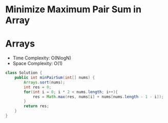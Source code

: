# Minimize Maximum Pair Sum in Array

# Arrays

- Time Complexity: O(NlogN)
- Space Complexity: O(1)

```java
class Solution {
    public int minPairSum(int[] nums) {
        Arrays.sort(nums);
        int res = 0;
        for(int i = 0; i * 2 < nums.length; i++){
            res = Math.max(res, nums[i] + nums[nums.length - 1 - i]);
        }
        return res;
    }
}
```
